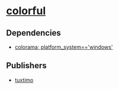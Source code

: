 # [colorful](https://pypi.org/project/colorful)

## Dependencies
- [colorama; platform_system=='windows'](packages/c/colorama.md)



## Publishers
- [tuxtimo](https://pypi.org/user/tuxtimo)

